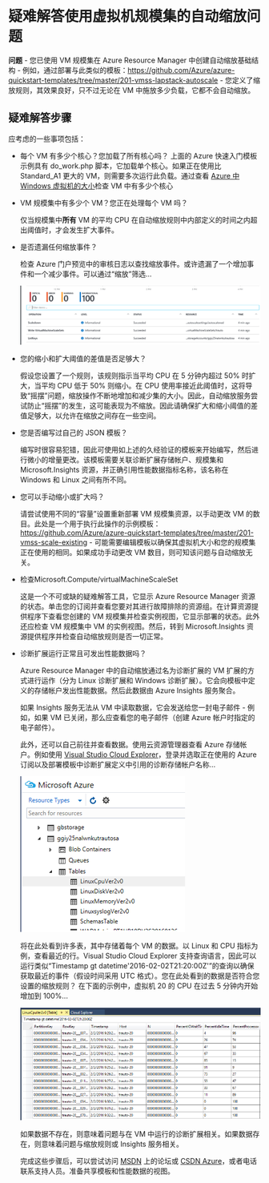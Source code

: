 <properties
	pageTitle="疑难解答使用虚拟机规模集的自动缩放问题 | Azure"
	description="疑难解答使用虚拟机规模集的自动缩放问题。了解遇到的典型问题以及如何解决这些问题。"
	services="virtual-machine-scale-sets"
	documentationCenter=""
	authors="gbowerman"
	manager="timlt"
	editor=""
	tags="azure-resource-manager"/>

<tags
	ms.service="virtual-machine-scale-sets"
	ms.date="03/28/2016"
	wacn.date="08/29/2016"/>
    
# 疑难解答使用虚拟机规模集的自动缩放问题

**问题** - 您已使用 VM 规模集在 Azure Resource Manager 中创建自动缩放基础结构 - 例如，通过部署与此类似的模板：https://github.com/Azure/azure-quickstart-templates/tree/master/201-vmss-lapstack-autoscale - 您定义了缩放规则，其效果良好，只不过无论在 VM 中施放多少负载，它都不会自动缩放。

## 疑难解答步骤

应考虑的一些事项包括：

- 每个 VM 有多少个核心？您加载了所有核心吗？ 
上面的 Azure 快速入门模板示例具有 do\_work.php 脚本，它加载单个核心。如果正在使用比 Standard\_A1 更大的 VM，则需要多次运行此负载。通过查看 [Azure 中 Windows 虚拟机的大小](/documentation/articles/virtual-machines-windows-sizes/)检查 VM 中有多少个核心

- VM 规模集中有多少个 VM？您正在处理每个 VM 吗？

    仅当规模集中**所有** VM 的平均 CPU 在自动缩放规则中内部定义的时间之内超出阈值时，才会发生扩大事件。

- 是否遗漏任何缩放事件？

    检查 Azure 门户预览中的审核日志以查找缩放事件。或许遗漏了一个增加事件和一个减少事件。可以通过“缩放”筛选...

	![审核日志][audit]

- 您的缩小和扩大阈值的差值是否足够大？

    假设您设置了一个规则，该规则指示当平均 CPU 在 5 分钟内超过 50% 时扩大，当平均 CPU 低于 50% 则缩小。在 CPU 使用率接近此阈值时，这将导致“摇摆”问题，缩放操作不断地增加和减少集的大小。因此，自动缩放服务尝试防止“摇摆”的发生，这可能表现为不缩放。因此请确保扩大和缩小阈值的差值足够大，以允许在缩放之间存在一些空间。

- 您是否编写过自己的 JSON 模板？

    编写时很容易犯错，因此可使用如上述的久经验证的模板来开始编写，然后进行微小的增量更改。该模板需要关联诊断扩展存储帐户、规模集和 Microsoft.Insights 资源，并正确引用性能数据指标名称，该名称在 Windows 和 Linux 之间有所不同。

- 您可以手动缩小或扩大吗？

    请尝试使用不同的“容量”设置重新部署 VM 规模集资源，以手动更改 VM 的数目。此处是一个用于执行此操作的示例模板：https://github.com/Azure/azure-quickstart-templates/tree/master/201-vmss-scale-existing - 可能需要编辑模板以确保其虚拟机大小和您的规模集正在使用的相同。如果成功手动更改 VM 数目，则可知该问题与自动缩放无关。

- 检查Microsoft.Compute/virtualMachineScaleSet

    这是一个不可或缺的疑难解答工具，它显示 Azure Resource Manager 资源的状态。单击您的订阅并查看您要对其进行故障排除的资源组。在计算资源提供程序下查看您创建的 VM 规模集并检查实例视图，它显示部署的状态。此外还应检查 VM 规模集中 VM 的实例视图。然后，转到 Microsoft.Insights 资源提供程序并检查自动缩放规则是否一切正常。

- 诊断扩展运行正常且可发出性能数据吗？
 
    Azure Resource Manager 中的自动缩放通过名为诊断扩展的 VM 扩展的方式进行运作（分为 Linux 诊断扩展和 Windows 诊断扩展）。它会向模板中定义的存储帐户发出性能数据。然后此数据由 Azure Insights 服务聚合。

    如果 Insights 服务无法从 VM 中读取数据，它会发送给您一封电子邮件 - 例如，如果 VM 已关闭，那么应查看您的电子邮件（创建 Azure 帐户时指定的电子邮件）。

    此外，还可以自己前往并查看数据。使用云资源管理器查看 Azure 存储帐户。例如使用 [Visual Studio Cloud Explorer](https://visualstudiogallery.msdn.microsoft.com/aaef6e67-4d99-40bc-aacf-662237db85a2)，登录并选取正在使用的 Azure 订阅以及部署模板中诊断扩展定义中引用的诊断存储帐户名称...

	![云资源管理器][explorer]

    将在此处看到许多表，其中存储着每个 VM 的数据。以 Linux 和 CPU 指标为例，查看最近的行。Visual Studio Cloud Explorer 支持查询语言，因此可以运行类似“Timestamp gt datetime'2016-02-02T21:20:00Z'”的查询以确保获取最近的事件（假设时间采用 UTC 格式）。您在此处看到的数据是否符合您设置的缩放规则？ 在下面的示例中，虚拟机 20 的 CPU 在过去 5 分钟内开始增加到 100%...

	![存储表][tables]

    如果数据不存在，则意味着问题与在 VM 中运行的诊断扩展相关。如果数据存在，则意味着问题与缩放规则或 Insights 服务相关。

    完成这些步骤后，可以尝试访问 [MSDN](https://social.msdn.microsoft.com/forums/azure/home?category=windowsazureplatform%2Cazuremarketplace%2Cwindowsazureplatformctp) 上的论坛或 [CSDN Azure](http://azure.csdn.net/)，或者电话联系支持人员。准备共享模板和性能数据的视图。

[audit]: ./media/virtual-machine-scale-sets-troubleshoot/image3.png
[explorer]: ./media/virtual-machine-scale-sets-troubleshoot/image1.png
[tables]: ./media/virtual-machine-scale-sets-troubleshoot/image4.png

<!---HONumber=Mooncake_0822_2016-->